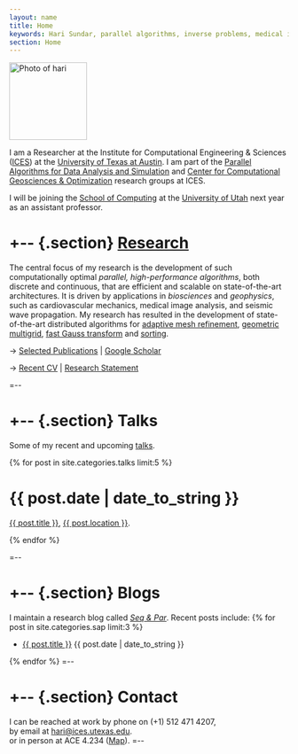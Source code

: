 ```yaml
---
layout: name
title: Home
keywords: Hari Sundar, parallel algorithms, inverse problems, medical imaging, octree, multigrid, interventional cardiology, biomechanics, biophysics, image-guided surgery, partial differential equations, supercomputing
section: Home
---
```


<img class='inset right' src='/~hari/images/hari1.png' title='Hari Sundar' alt='Photo of hari' width='140px' />

I am a Researcher at the Institute for Computational Engineering & Sciences ([ICES](http://www.ices.utexas.edu)) at the [University of Texas at Austin](http://www.utexas.edu). I am part of the [Parallel Algorithms for Data Analysis and Simulation](http://padas.ices.utexas.edu/) and [Center for Computational Geosciences & Optimization](http://www.ices.utexas.edu/research/centers-groups/ccgo/) research groups at ICES.

I will be joining the [School of Computing](http://www.cs.utah.edu/) at the [University of Utah](http://www.utah.edu/) next year as an assistant professor.

+--	{.section}
[Research](/~hari/work)
========

The central focus of my research is the development of such computationally optimal  _parallel, high-performance algorithms_, both discrete and continuous, that are efficient and scalable on state-of-the-art architectures. It is driven by applications in _biosciences_ and _geophysics_, such as cardiovascular mechanics, medical image analysis, and seismic wave propagation. My research has resulted in the development of state-of-the-art distributed algorithms for [adaptive mesh refinement](/~hari/files/pubs/sc07.pdf), [geometric multigrid](/~hari/files/pubs/sc12.pdf), [fast Gauss transform](/~hari/files/pubs/sc10.pdf) and [sorting](/~hari/files/pubs/sc13.pdf). 
        
&rarr; [Selected Publications](/~hari/work/pubs) | [Google Scholar](http://scholar.google.com/citations?user=equOxc0AAAAJ)    
     
&rarr; [Recent CV](/~hari/files/cv_acad.pdf) | [Research Statement](/~hari/files/research.pdf)

=--

+--	{.section}
Talks
=====
Some of my recent and upcoming [talks](/~hari/talks).


{% for post in site.categories.talks limit:5 %}
<div class="section list">
  <h1>{{ post.date | date_to_string }}</h1>
  <p class="line">
  	<a class="title" href="/~hari/{{ post.url }}">{{ post.title }}</a>,
	<a class="excerpt" href="{{ post.link }}">{{ post.location }}</a>.
	</p>
</div>
{% endfor %}

=--

+-- {.section}
Blogs
=====
I maintain a research blog called _[Seq & Par](/~hari/sap)_. Recent posts include:
{% for post in site.categories.sap limit:3 %}
<ul class="compact recent">
<li>
	<a href="/~hari/{{ post.url }}" title="{{ post.excerpt }}">{{ post.title }}</a>
	<span class="date">{{ post.date | date_to_string }}</span> 
</li>
</ul>
{% endfor %}
=--

+-- {.section}
Contact
=======
I can be reached at work by phone on (+1) 512 471 4207,  
by email at <hari@ices.utexas.edu>.  
or in person at ACE 4.234 ([Map](http://www.utexas.edu/maps/main/buildings/ace.html)).
=--
